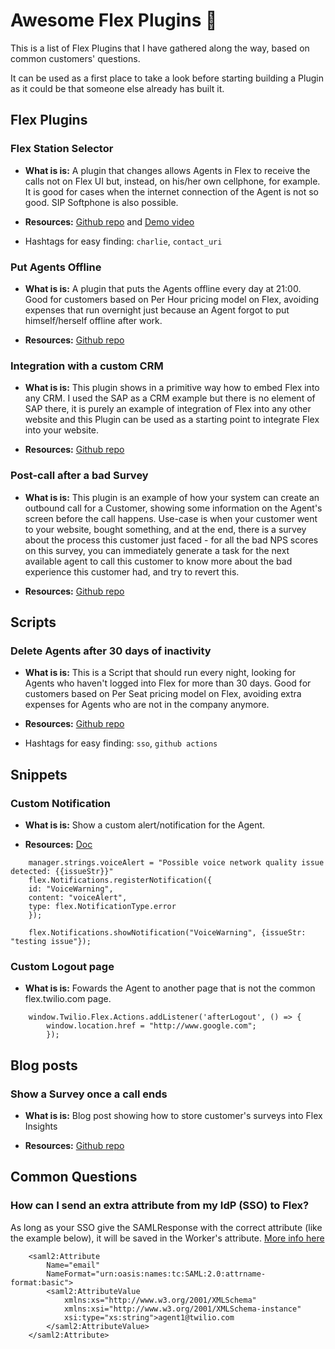# Awesome Flex Plugins 🚀

This is a list of Flex Plugins that I have gathered along the way, based on common customers' questions.

It can be used as a first place to take a look before starting building a Plugin as it could be that someone else already has built it.

## Flex Plugins

### Flex Station Selector

- **What is is:** A plugin that changes allows Agents in Flex to receive the calls not on Flex UI but, instead, on his/her own cellphone, for example. It is good for cases when the internet connection of the Agent is not so good. SIP Softphone is also possible.

- **Resources:** [Github repo](https://github.com/jlafer/plugin-station-selector) and [Demo video](https://www.loom.com/share/c441e0e4cb6f4b7696ae46f5dbf5e73a)

- Hashtags for easy finding: `charlie`, `contact_uri`

### Put Agents Offline

- **What is is:** A plugin that puts the Agents offline every day at 21:00. Good for customers based on Per Hour pricing model on Flex, avoiding expenses that run overnight just because an Agent forgot to put himself/herself offline after work.

- **Resources:** [Github repo](https://github.com/bruno222/twilio-flex-plugin-set-agents-to-offline)

### Integration with a custom CRM

- **What is is:** This plugin shows in a primitive way how to embed Flex into any CRM. I used the SAP as a CRM example but there is no element of SAP there, it is purely an example of integration of Flex into any other website and this Plugin can be used as a starting point to integrate Flex into your website.

- **Resources:** [Github repo](https://github.com/bruno222/twilio-flex-sap-c4c-integration)

### Post-call after a bad Survey

- **What is is:** This plugin is an example of how your system can create an outbound call for a Customer, showing some information on the Agent's screen before the call happens. Use-case is when your customer went to your website, bought something, and at the end, there is a survey about the process this customer just faced - for all the bad NPS scores on this survey, you can immediately generate a task for the next available agent to call this customer to know more about the bad experience this customer had, and try to revert this.

- **Resources:** [Github repo](https://github.com/bruno222/twilio-flex-plugin-survey)

## Scripts

### Delete Agents after 30 days of inactivity

- **What is is:** This is a Script that should run every night, looking for Agents who haven't logged into Flex for more than 30 days. Good for customers based on Per Seat pricing model on Flex, avoiding extra expenses for Agents who are not in the company anymore.

- **Resources:** [Github repo](https://github.com/bruno222/twilio-flex-delete-workers-after-x-days)

- Hashtags for easy finding: `sso`, `github actions`

## Snippets

### Custom Notification

- **What is is:** Show a custom alert/notification for the Agent.

- **Resources:** [Doc](https://www.twilio.com/docs/flex/developer/ui/notifications)

```
    manager.strings.voiceAlert = "Possible voice network quality issue detected: {{issueStr}}"
    flex.Notifications.registerNotification({
    id: "VoiceWarning",
    content: "voiceAlert",
    type: flex.NotificationType.error
    });

    flex.Notifications.showNotification("VoiceWarning", {issueStr: "testing issue"});
```

### Custom Logout page

- **What is is:** Fowards the Agent to another page that is not the common flex.twilio.com page.

```
    window.Twilio.Flex.Actions.addListener('afterLogout', () => {
        window.location.href = "http://www.google.com";
        });
```

## Blog posts

### Show a Survey once a call ends

- **What is is:** Blog post showing how to store customer's surveys into Flex Insights

- **Resources:** [Github repo](https://www.twilio.com/blog/post-task-surveys-with-flex-insights)

## Common Questions

### How can I send an extra attribute from my IdP (SSO) to Flex?

As long as your SSO give the SAMLResponse with the correct attribute (like the example below), it will be saved in the Worker's attribute. [More info here](https://www.twilio.com/docs/flex/admin-guide/setup/sso-configuration#attribute-conversion-and-data-types)

```
    <saml2:Attribute
        Name="email"
        NameFormat="urn:oasis:names:tc:SAML:2.0:attrname-format:basic">
        <saml2:AttributeValue
            xmlns:xs="http://www.w3.org/2001/XMLSchema"
            xmlns:xsi="http://www.w3.org/2001/XMLSchema-instance"
            xsi:type="xs:string">agent1@twilio.com
        </saml2:AttributeValue>
    </saml2:Attribute>
```
